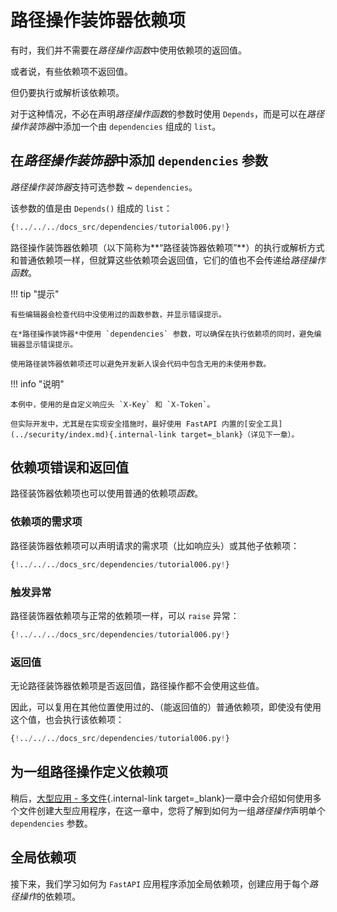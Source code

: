 # 路径操作装饰器依赖项

有时，我们并不需要在*路径操作函数*中使用依赖项的返回值。

或者说，有些依赖项不返回值。

但仍要执行或解析该依赖项。

对于这种情况，不必在声明*路径操作函数*的参数时使用 `Depends`，而是可以在*路径操作装饰器*中添加一个由 `dependencies` 组成的 `list`。

## 在*路径操作装饰器*中添加 `dependencies` 参数

*路径操作装饰器*支持可选参数 ~ `dependencies`。

该参数的值是由 `Depends()` 组成的 `list`：

```Python hl_lines="17"
{!../../../docs_src/dependencies/tutorial006.py!}
```

路径操作装饰器依赖项（以下简称为**“路径装饰器依赖项”**）的执行或解析方式和普通依赖项一样，但就算这些依赖项会返回值，它们的值也不会传递给*路径操作函数*。

!!! tip "提示"

    有些编辑器会检查代码中没使用过的函数参数，并显示错误提示。
    
    在*路径操作装饰器*中使用 `dependencies` 参数，可以确保在执行依赖项的同时，避免编辑器显示错误提示。
    
    使用路径装饰器依赖项还可以避免开发新人误会代码中包含无用的未使用参数。

!!! info "说明"

    本例中，使用的是自定义响应头 `X-Key` 和 `X-Token`。
    
    但实际开发中，尤其是在实现安全措施时，最好使用 FastAPI 内置的[安全工具](../security/index.md){.internal-link target=_blank}（详见下一章）。

## 依赖项错误和返回值

路径装饰器依赖项也可以使用普通的依赖项*函数*。

### 依赖项的需求项

路径装饰器依赖项可以声明请求的需求项（比如响应头）或其他子依赖项：

```Python hl_lines="6  11"
{!../../../docs_src/dependencies/tutorial006.py!}
```

### 触发异常

路径装饰器依赖项与正常的依赖项一样，可以 `raise` 异常：

```Python hl_lines="8  13"
{!../../../docs_src/dependencies/tutorial006.py!}
```

### 返回值

无论路径装饰器依赖项是否返回值，路径操作都不会使用这些值。

因此，可以复用在其他位置使用过的、（能返回值的）普通依赖项，即使没有使用这个值，也会执行该依赖项：

```Python hl_lines="9  14"
{!../../../docs_src/dependencies/tutorial006.py!}
```

## 为一组路径操作定义依赖项

稍后，[大型应用 - 多文件](../../tutorial/bigger-applications.md){.internal-link target=\_blank}一章中会介绍如何使用多个文件创建大型应用程序，在这一章中，您将了解到如何为一组*路径操作*声明单个 `dependencies` 参数。

## 全局依赖项

接下来，我们学习如何为 `FastAPI` 应用程序添加全局依赖项，创建应用于每个*路径操作*的依赖项。
